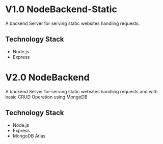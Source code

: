# V1.0 NodeBackend-Static
A backend Server for serving static websites handling requests.

## Technology Stack
- Node.js
- Express


# V2.0 NodeBackend
A backend Server for serving static websites handling requests and with basic CRUD Operation using MongoDB

## Technology Stack
- Node.js
- Express
- MongoDB Atlas